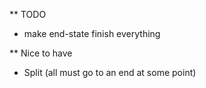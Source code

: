 ** TODO
* make end-state finish everything


** Nice to have
* Split (all must go to an end at some point)